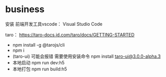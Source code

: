 # business

安装
前端开发工具vscode： Visual Studio Code

taro： https://taro-docs.jd.com/taro/docs/GETTING-STARTED
+ npm install -g @tarojs/cli
+ npm i
+ (taro-ui) 可能会报错 需要使用安装命令 npm install taro-ui@3.0.0-alpha.3
+ 本地启动 npm run dev:h5
+ 本地打包 npm run build:h5
